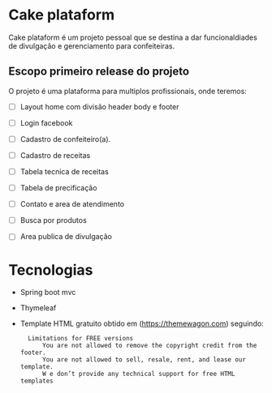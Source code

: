 # Cake plataform 
Cake plataform é um projeto pessoal que se destina a dar funcionaldiades de divulgação e gerenciamento para confeiteiras.

## Escopo primeiro release do projeto
O projeto é uma plataforma para multiplos profissionais, onde teremos:
- [ ] Layout home com divisão header body e footer 

- [ ] Login facebook

- [ ] Cadastro de confeiteiro(a).

- [ ] Cadastro de receitas

- [ ] Tabela tecnica de receitas

- [ ] Tabela de precificação

- [ ] Contato e area de atendimento

- [ ] Busca por produtos

- [ ] Area publica de divulgação

# Tecnologias
- Spring boot mvc 
- Thymeleaf
- Template HTML gratuito obtido em (https://themewagon.com) seguindo:
 
        Limitations for FREE versions
            You are not allowed to remove the copyright credit from the footer.
            You are not allowed to sell, resale, rent, and lease our template.
            W e don’t provide any technical support for free HTML templates

